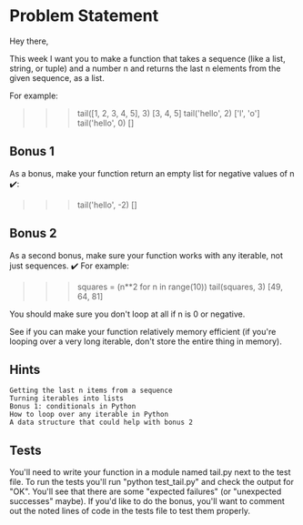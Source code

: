 # Problem Statement

Hey there,

This week I want you to make a function that takes a sequence (like a list, string, or tuple) and a number n and returns the last n elements from the given sequence, as a list.

For example:

>>> tail([1, 2, 3, 4, 5], 3)
[3, 4, 5]
>>> tail('hello', 2)
['l', 'o']
>>> tail('hello', 0)
[]

## Bonus 1

As a bonus, make your function return an empty list for negative values of n ✔️:

>>> tail('hello', -2)
[]

## Bonus 2

As a second bonus, make sure your function works with any iterable, not just sequences. ✔️ For example:

>>> squares = (n**2 for n in range(10))
>>> tail(squares, 3)
[49, 64, 81]

You should make sure you don't loop at all if n is 0 or negative.

See if you can make your function relatively memory efficient (if you're looping over a very long iterable, don't store the entire thing in memory).

## Hints

    Getting the last n items from a sequence
    Turning iterables into lists
    Bonus 1: conditionals in Python
    How to loop over any iterable in Python
    A data structure that could help with bonus 2

## Tests

You'll need to write your function in a module named tail.py next to the test file. To run the tests you'll run "python test_tail.py" and check the output for "OK". You'll see that there are some "expected failures" (or "unexpected successes" maybe). If you'd like to do the bonus, you'll want to comment out the noted lines of code in the tests file to test them properly.
